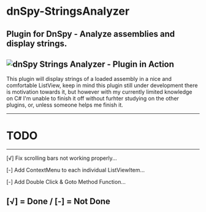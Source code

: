 # dnSpy-StringsAnalyzer
Plugin for DnSpy - Analyze assemblies and display strings.
---
![dnSpy Strings Analyzer - Plugin in Action](http://i.imgur.com/XSXrWvs.gif)
---
This plugin will display strings of a loaded assembly in a nice and comfortable ListView, keep in mind this plugin still under development
there is motivation towards it, but however with my currently limited knowledge on C# I'm unable to finish it off without furhter studying
on the other plugins, or, unless someone helps me finish it.

---

# TODO
---
[√] Fix scrolling bars not working properly...

[-] Add ContextMenu to each individual ListViewItem...

[-] Add Double Click & Goto Method Function...

[√] = **Done** / [-] = **Not Done**
---
